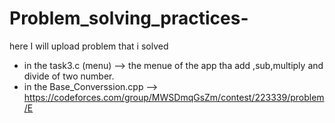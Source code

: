 # Problem_solving_practices-
here I will upload problem that i solved  
- in the task3.c (menu) --> the menue of the app tha add ,sub,multiply and divide of two number.
- in the Base_Converssion.cpp --> https://codeforces.com/group/MWSDmqGsZm/contest/223339/problem/E
